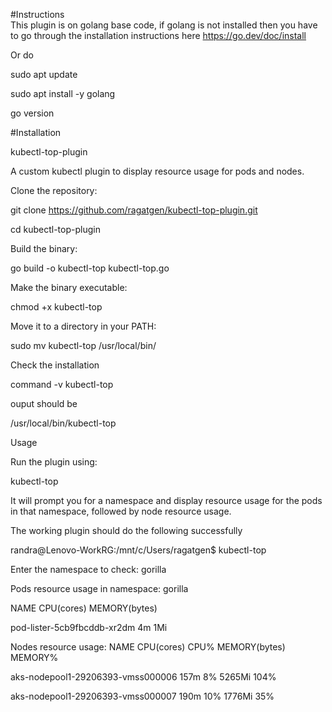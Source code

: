 
#Instructions  
This plugin is on golang base code, if golang is not installed then you have to go through the installation instructions here https://go.dev/doc/install

Or do

sudo apt update

sudo apt install -y golang

go version

#Installation  


kubectl-top-plugin

A custom kubectl plugin to display resource usage for pods and nodes.



Clone the repository:

git clone https://github.com/ragatgen/kubectl-top-plugin.git


cd kubectl-top-plugin

Build the binary:

go build -o kubectl-top kubectl-top.go

Make the binary executable:

chmod +x kubectl-top

Move it to a directory in your PATH:

sudo mv kubectl-top /usr/local/bin/

Check the installation

command -v kubectl-top

ouput should be 

/usr/local/bin/kubectl-top

Usage

Run the plugin using:

kubectl-top

It will prompt you for a namespace and display resource usage for the pods in that namespace, followed by node resource usage.


The working plugin should do the following successfully

randra@Lenovo-WorkRG:/mnt/c/Users/ragatgen$ kubectl-top

Enter the namespace to check: gorilla

Pods resource usage in namespace: gorilla

NAME                          CPU(cores)   MEMORY(bytes) 

pod-lister-5cb9fbcddb-xr2dm   4m           1Mi

Nodes resource usage:
NAME                                CPU(cores)   CPU%   MEMORY(bytes)   MEMORY% 

aks-nodepool1-29206393-vmss000006   157m         8%     5265Mi          104%

aks-nodepool1-29206393-vmss000007   190m         10%    1776Mi          35%

